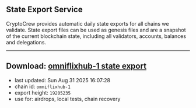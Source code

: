 ## State Export Service
CryptoCrew provides automatic daily state exports for all chains we validate. State export files can be used as genesis files and are a snapshot of the current blockchain state, including all validators, accounts, balances and delegations.

---
**Download: [omniflixhub-1 state export](https://dl-eu2.ccvalidators.com/SERVICE/omniflixhub/omniflixhub-1_export_19205235.json)**
---

- last updated: Sun Aug 31 2025 16:07:28
- chain id: `omniflixhub-1`
- export height: `19205235`
- use for: airdrops, local tests, chain recovery

